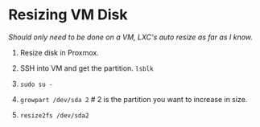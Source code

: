# Resizing VM Disk
*Should only need to be done on a VM, LXC's auto resize as far as I know.*

1. Resize disk in Proxmox.

2. SSH into VM and get the partition. `lsblk`

3. `sudo su -`
4. `growpart /dev/sda 2` # 2 is the partition you want to increase in size.
5. `resize2fs /dev/sda2`